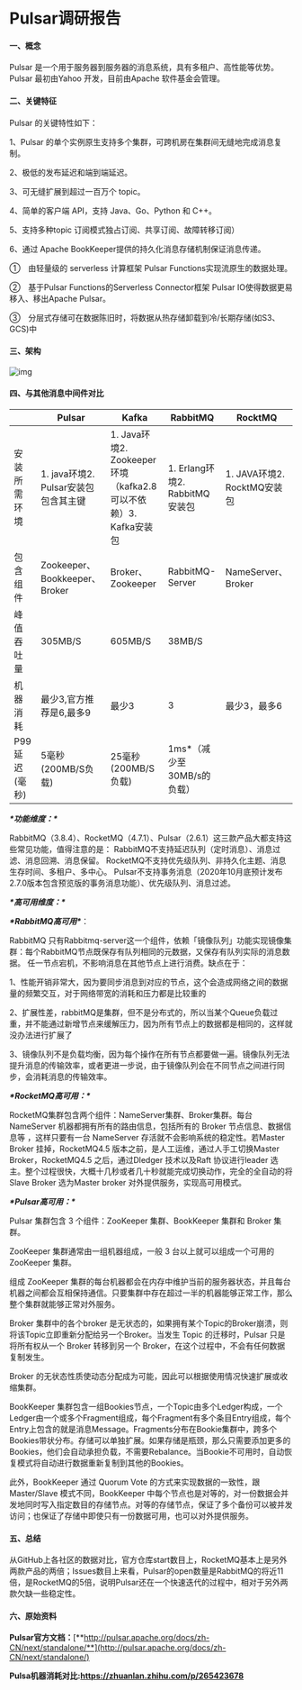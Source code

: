 # **Pulsar调研报告**

#### 一、**概念**

Pulsar 是一个用于服务器到服务器的消息系统，具有多租户、高性能等优势。 Pulsar 最初由Yahoo 开发，目前由Apache 软件基金会管理。

#### 二、**关键特征**

Pulsar 的关键特性如下：

1、Pulsar 的单个实例原生支持多个集群，可跨机房在集群间无缝地完成消息复制。

2、极低的发布延迟和端到端延迟。

3、可无缝扩展到超过一百万个 topic。

4、简单的客户端 API，支持 Java、Go、Python 和 C++。

5、支持多种topic 订阅模式独占订阅、共享订阅、故障转移订阅）

6、通过 Apache BookKeeper提供的持久化消息存储机制保证消息传递。

①　由轻量级的 serverless 计算框架 Pulsar Functions实现流原生的数据处理。

②　基于Pulsar Functions的Serverless Connector框架 Pulsar IO使得数据更易移入、移出Apache Pulsar。

③　分层式存储可在数据陈旧时，将数据从热存储卸载到冷/长期存储(如S3、GCS)中

 

#### 三、**架构**

![img](http://47.101.69.157:8111/s/AjPZ6QrApoX2i6t/preview)

#### 四、**与其他消息中间件对比**

|               | Pulsar                               | Kafka                                                        | RabbitMQ                       | RocktMQ                     |
| ------------- | ------------------------------------ | ------------------------------------------------------------ | ------------------------------ | --------------------------- |
| 安装所需环境  | 1. java环境2. Pulsar安装包包含其主键 | 1. Java环境2. Zookeeper环境（kafka2.8可以不依赖）3. Kafka安装包 | 1. Erlang环境2. RabbitMQ安装包 | 1. JAVA环境2. RocktMQ安装包 |
| 包含组件      | Zookeeper、Bookkeeper、Broker        | Broker、Zookeeper                                            | RabbitMQ-Server                | NameServer、Broker          |
| 峰值吞吐量    | 305MB/S                              | 605MB/S                                                      | 38MB/S                         |                             |
| 机器消耗      | 最少3,官方推荐是6,最多9              | 最少3                                                        | 3                              | 最少3，最多6                |
| P99延迟(毫秒) | 5毫秒(200MB/S负载)                   | 25毫秒(200MB/S负载)                                          | 1ms*（减少至30MB/s的负载）     |                             |

 

***\*功能维度：\****

RabbitMQ（3.8.4）、RocketMQ（4.7.1）、Pulsar（2.6.1）这三款产品大都支持这些常见功能，值得注意的是：
RabbitMQ不支持延迟队列（定时消息）、消息过滤、消息回溯、消息保留。
RocketMQ不支持优先级队列、非持久化主题、消息生存时间、多租户、多中心。
Pulsar不支持事务消息（2020年10月底预计发布2.7.0版本包含预览版的事务消息功能）、优先级队列、消息过滤。

***\*高可用维度：\****

***\*RabbitMQ高可用\****：

RabbitMQ 只有Rabbitmq-server这一个组件，依赖「镜像队列」功能实现镜像集群：每个RabbitMQ节点既保存有队列相同的元数据，又保存有队列实际的消息数据。 任一节点宕机，不影响消息在其他节点上进行消费。缺点在于：

1、性能开销非常大，因为要同步消息到对应的节点，这个会造成网络之间的数据量的频繁交互，对于网络带宽的消耗和压力都是比较重的

2、扩展性差，rabbitMQ是集群，但不是分布式的，所以当某个Queue负载过重，并不能通过新增节点来缓解压力，因为所有节点上的数据都是相同的，这样就没办法进行扩展了

3、镜像队列不是负载均衡，因为每个操作在所有节点都要做一遍。镜像队列无法提升消息的传输效率，或者更进一步说，由于镜像队列会在不同节点之间进行同步，会消耗消息的传输效率。

 

  ***\*RocketMQ高可用：\****

RocketMQ集群包含两个组件：NameServer集群、Broker集群。每台NameServer 机器都拥有所有的路由信息，包括所有的 Broker 节点信息、数据信息等 ，这样只要有一台 NameServer 存活就不会影响系统的稳定性。若Master Broker 挂掉，RocketMQ4.5 版本之前，是人工运维，通过人手工切换Master Broker，RocketMQ4.5 之后，通过Dledger 技术以及Raft 协议进行leader 选主。整个过程很快，大概十几秒或者几十秒就能完成切换动作，完全的全自动的将Slave Broker 选为Master broker 对外提供服务，实现高可用模式。

***\*Pulsar高可用：\****

Pulsar 集群包含 3 个组件：ZooKeeper 集群、BookKeeper 集群和 Broker 集群。

ZooKeeper 集群通常由一组机器组成，一般 3 台以上就可以组成一个可用的 ZooKeeper 集群。

组成 ZooKeeper 集群的每台机器都会在内存中维护当前的服务器状态，并且每台机器之间都会互相保持通信。只要集群中存在超过一半的机器能够正常工作，那么整个集群就能够正常对外服务。

Broker 集群中的各个broker 是无状态的，如果拥有某个Topic的Broker崩溃，则将该Topic立即重新分配给另一个Broker。当发生 Topic 的迁移时，Pulsar 只是将所有权从一个 Broker 转移到另一个 Broker，在这个过程中，不会有任何数据复制发生。

Broker 的无状态性质使动态分配成为可能，因此可以根据使用情况快速扩展或收缩集群。

BookKeeper 集群包含一组Bookies节点，一个Topic由多个Ledger构成，一个Ledger由一个或多个Fragment组成，每个Fragment有多个条目Entry组成，每个Entry上包含的就是消息Message。Fragments分布在Bookie集群中，跨多个Bookies带状分布。存储可以单独扩展。如果存储是瓶颈，那么只需要添加更多的Bookies，他们会自动承担负载，不需要Rebalance。当Bookie不可用时，自动恢复模式将自动进行数据重新复制到其他的Bookies。

此外，BookKeeper 通过 Quorum Vote 的方式来实现数据的一致性，跟 Master/Slave 模式不同，BookKeeper 中每个节点也是对等的，对一份数据会并发地同时写入指定数目的存储节点。对等的存储节点，保证了多个备份可以被并发访问；也保证了存储中即使只有一份数据可用，也可以对外提供服务。

#### 五、**总结**

从GitHub上各社区的数据对比，官方仓库start数目上，RocketMQ基本上是另外两款产品的两倍；Issues数目上来看，Pulsar的open数量是RabbitMQ的将近11倍，是RocketMQ的5倍，说明Pulsar还在一个快速迭代的过程中，相对于另外两款欠缺一些稳定性。

 

#### 六、**原始资料**

**Pulsar官方文档：**[**http://pulsar.apache.org/docs/zh-CN/next/standalone/**](http://pulsar.apache.org/docs/zh-CN/next/standalone/)

**Pulsa机器消耗对比:https://zhuanlan.zhihu.com/p/265423678**

 